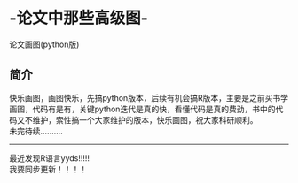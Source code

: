 # -论文中那些高级图-
论文画图(python版)
## 简介<br>
快乐画图，画图快乐，先搞python版本，后续有机会搞R版本，主要是之前买书学画图，代码有是有，关键python迭代是真的快，看懂代码是真的费劲，书中的代码又不维护，索性搞一个大家维护的版本，快乐画图，祝大家科研顺利。<br>
未完待续..........<br>

---
最近发现R语言yyds!!!!!<br>
我要同步更新！！！！
